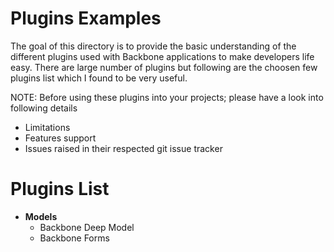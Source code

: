 Plugins Examples
================
The goal of this directory is to provide the basic understanding of the different plugins used with Backbone applications to make developers life easy.
There are large number of plugins but following are the choosen few plugins list which I found to be very useful.


NOTE: Before using these plugins into your projects; please have a look into following details
<ul>
	<li>Limitations</li>
	<li>Features support</li>
	<li>Issues raised in their respected git issue tracker</li>
</ul>

Plugins List
============
<ul> 
  <li>
    <strong>Models</strong>
    <ul>
      	<li>Backbone Deep Model</li>
 	<li>Backbone Forms</li>
    </ul>
  </li>
</ul>

